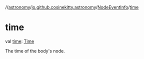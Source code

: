 //[astronomy](../../../index.md)/[io.github.cosinekitty.astronomy](../index.md)/[NodeEventInfo](index.md)/[time](time.md)

# time

val [time](time.md): [Time](../-time/index.md)

The time of the body's node.
